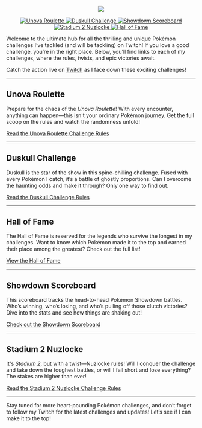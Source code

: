 <p align="center"><img src="https://i.imgur.com/dbuIJhD.png"></p>

<p align="center">
  <a href="https://github.com/EmeraldVoid/pokemon-challenges/blob/main/Unova-Roulette.md">
    <img src="https://img.shields.io/badge/Unova_Roulette-FF6F00?logo=collaboraonline&logoColor=ffffff" alt="Unova Roulette" />
  </a>
  <a href="https://github.com/EmeraldVoid/pokemon-challenges/blob/main/duskull%20challenge.md">
    <img src="https://img.shields.io/badge/Duskull_Challenge-6A4C9C?logo=collaboraonline&logoColor=ffffff" alt="Duskull Challenge" />
  </a>
  <a href="https://github.com/EmeraldVoid/pokemon-challenges/blob/main/scoreboard.md">
    <img src="https://img.shields.io/badge/Showdown_Scoreboard-D32F2F?logo=collaboraonline&logoColor=ffffff" alt="Showdown Scoreboard" />
  </a>
  <a href="https://github.com/EmeraldVoid/pokemon-challenges/blob/main/stadium%202%20nuzlocke.md">
    <img src="https://img.shields.io/badge/Stadium_2_Nuzlocke-1976D2?logo=collaboraonline&logoColor=ffffff" alt="Stadium 2 Nuzlocke" />
  </a>
  <a href="https://github.com/EmeraldVoid/pokemon-challenges/blob/main/hall%20of%20fame.md">
    <img src="https://img.shields.io/badge/Hall_of_Fame-FFD700?logo=collaboraonline&logoColor=ffffff" alt="Hall of Fame" />
  </a>
</p>

Welcome to the ultimate hub for all the thrilling and unique Pokémon challenges I’ve tackled (and will be tackling) on Twitch! If you love a good challenge, you’re in the right place. Below, you’ll find links to each of my challenges, where the rules, twists, and epic victories await.

Catch the action live on [Twitch](https://www.twitch.tv/emerald_void) as I face down these exciting challenges!

---

## **Unova Roulette**
Prepare for the chaos of the *Unova Roulette*! With every encounter, anything can happen—this isn't your ordinary Pokémon journey. Get the full scoop on the rules and watch the randomness unfold!

[Read the Unova Roulette Challenge Rules](https://github.com/EmeraldVoid/pokemon-challenges/blob/main/Unova-Roulette.md)

---

## **Duskull Challenge**
Duskull is the star of the show in this spine-chilling challenge. Fused with every Pokémon I catch, it’s a battle of ghostly proportions. Can I overcome the haunting odds and make it through? Only one way to find out.

[Read the Duskull Challenge Rules](https://github.com/EmeraldVoid/pokemon-challenges/blob/main/duskull%20challenge.md)

---

## **Hall of Fame**
The Hall of Fame is reserved for the legends who survive the longest in my challenges. Want to know which Pokémon made it to the top and earned their place among the greatest? Check out the full list!

[View the Hall of Fame](https://github.com/EmeraldVoid/pokemon-challenges/blob/main/hall%20of%20fame.md)

---

## **Showdown Scoreboard**
This scoreboard tracks the head-to-head Pokémon Showdown battles. Who’s winning, who’s losing, and who’s pulling off those clutch victories? Dive into the stats and see how things are shaking out!

[Check out the Showdown Scoreboard](https://github.com/EmeraldVoid/pokemon-challenges/blob/main/scoreboard.md)

---

## **Stadium 2 Nuzlocke**
It's *Stadium 2*, but with a twist—Nuzlocke rules! Will I conquer the challenge and take down the toughest battles, or will I fall short and lose everything? The stakes are higher than ever!

[Read the Stadium 2 Nuzlocke Challenge Rules](https://github.com/EmeraldVoid/pokemon-challenges/blob/main/stadium%202%20nuzlocke.md)

---

Stay tuned for more heart-pounding Pokémon challenges, and don’t forget to follow my Twitch for the latest challenges and updates! Let’s see if I can make it to the top!
